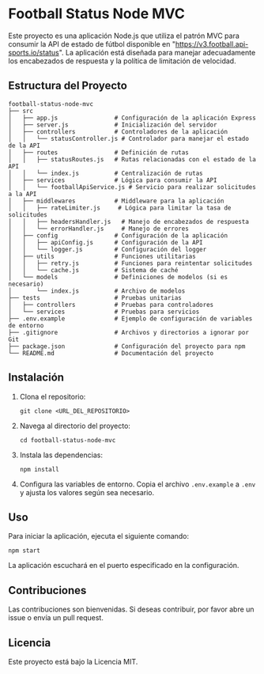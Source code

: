 # Football Status Node MVC

Este proyecto es una aplicación Node.js que utiliza el patrón MVC para consumir la API de estado de fútbol disponible en "https://v3.football.api-sports.io/status". La aplicación está diseñada para manejar adecuadamente los encabezados de respuesta y la política de limitación de velocidad.

## Estructura del Proyecto

```
football-status-node-mvc
├── src
│   ├── app.js                # Configuración de la aplicación Express
│   ├── server.js             # Inicialización del servidor
│   ├── controllers           # Controladores de la aplicación
│   │   └── statusController.js # Controlador para manejar el estado de la API
│   ├── routes                # Definición de rutas
│   │   ├── statusRoutes.js   # Rutas relacionadas con el estado de la API
│   │   └── index.js          # Centralización de rutas
│   ├── services              # Lógica para consumir la API
│   │   └── footballApiService.js # Servicio para realizar solicitudes a la API
│   ├── middlewares           # Middleware para la aplicación
│   │   ├── rateLimiter.js     # Lógica para limitar la tasa de solicitudes
│   │   ├── headersHandler.js   # Manejo de encabezados de respuesta
│   │   └── errorHandler.js     # Manejo de errores
│   ├── config                # Configuración de la aplicación
│   │   ├── apiConfig.js      # Configuración de la API
│   │   └── logger.js         # Configuración del logger
│   ├── utils                 # Funciones utilitarias
│   │   ├── retry.js          # Funciones para reintentar solicitudes
│   │   └── cache.js          # Sistema de caché
│   └── models                # Definiciones de modelos (si es necesario)
│       └── index.js          # Archivo de modelos
├── tests                     # Pruebas unitarias
│   ├── controllers           # Pruebas para controladores
│   └── services              # Pruebas para servicios
├── .env.example              # Ejemplo de configuración de variables de entorno
├── .gitignore                # Archivos y directorios a ignorar por Git
├── package.json              # Configuración del proyecto para npm
└── README.md                 # Documentación del proyecto
```

## Instalación

1. Clona el repositorio:
   ```
   git clone <URL_DEL_REPOSITORIO>
   ```

2. Navega al directorio del proyecto:
   ```
   cd football-status-node-mvc
   ```

3. Instala las dependencias:
   ```
   npm install
   ```

4. Configura las variables de entorno. Copia el archivo `.env.example` a `.env` y ajusta los valores según sea necesario.

## Uso

Para iniciar la aplicación, ejecuta el siguiente comando:

```
npm start
```

La aplicación escuchará en el puerto especificado en la configuración.

## Contribuciones

Las contribuciones son bienvenidas. Si deseas contribuir, por favor abre un issue o envía un pull request.

## Licencia

Este proyecto está bajo la Licencia MIT.
